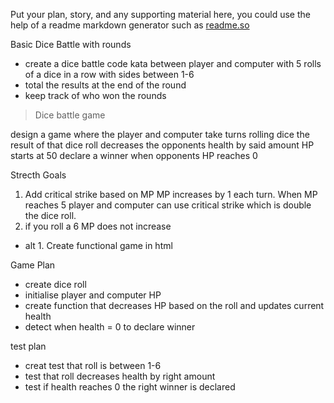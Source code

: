 Put your plan, story, and any supporting material here, you could use the help of a readme markdown generator such as [readme.so](https://readme.so/)

Basic Dice Battle with rounds
- create a dice battle code kata between player and computer with 5 rolls of a dice in a row with sides between 1-6
- total the results at the end of the round
- keep track of who won the rounds 


> Dice battle game

design a game where the player and computer take turns rolling dice 
the result of that dice roll decreases the opponents health by said amount
HP starts at 50
declare a winner when opponents HP reaches 0

Strecth Goals

1. Add critical strike based on MP
    MP increases by 1 each turn. When MP reaches 5 player and computer can use critical strike which is double the dice roll.
2. if you roll a 6 MP does not increase    

- alt 1. Create functional game in html

Game Plan

- create dice roll
- initialise player and computer HP
- create function that decreases HP based on the roll and updates current health
- detect when health = 0 to declare winner 


test plan

- creat test that roll is between 1-6
- test that roll decreases health by right amount
- test if health reaches 0 the right winner is declared
